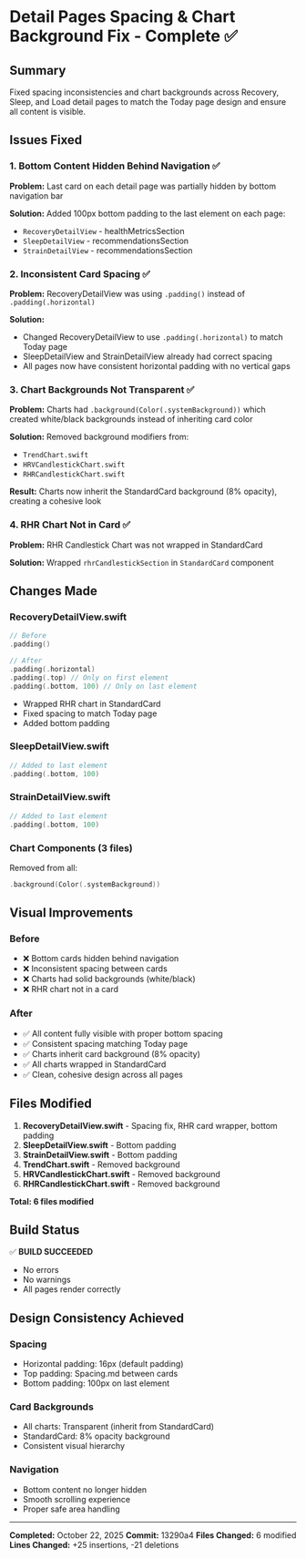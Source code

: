 # Detail Pages Spacing & Chart Background Fix - Complete ✅

## Summary
Fixed spacing inconsistencies and chart backgrounds across Recovery, Sleep, and Load detail pages to match the Today page design and ensure all content is visible.

## Issues Fixed

### 1. Bottom Content Hidden Behind Navigation ✅
**Problem:** Last card on each detail page was partially hidden by bottom navigation bar

**Solution:** Added 100px bottom padding to the last element on each page:
- `RecoveryDetailView` - healthMetricsSection
- `SleepDetailView` - recommendationsSection  
- `StrainDetailView` - recommendationsSection

### 2. Inconsistent Card Spacing ✅
**Problem:** RecoveryDetailView was using `.padding()` instead of `.padding(.horizontal)`

**Solution:** 
- Changed RecoveryDetailView to use `.padding(.horizontal)` to match Today page
- SleepDetailView and StrainDetailView already had correct spacing
- All pages now have consistent horizontal padding with no vertical gaps

### 3. Chart Backgrounds Not Transparent ✅
**Problem:** Charts had `.background(Color(.systemBackground))` which created white/black backgrounds instead of inheriting card color

**Solution:** Removed background modifiers from:
- `TrendChart.swift`
- `HRVCandlestickChart.swift`
- `RHRCandlestickChart.swift`

**Result:** Charts now inherit the StandardCard background (8% opacity), creating a cohesive look

### 4. RHR Chart Not in Card ✅
**Problem:** RHR Candlestick Chart was not wrapped in StandardCard

**Solution:** Wrapped `rhrCandlestickSection` in `StandardCard` component

## Changes Made

### RecoveryDetailView.swift
```swift
// Before
.padding()

// After  
.padding(.horizontal)
.padding(.top) // Only on first element
.padding(.bottom, 100) // Only on last element
```

- Wrapped RHR chart in StandardCard
- Fixed spacing to match Today page
- Added bottom padding

### SleepDetailView.swift
```swift
// Added to last element
.padding(.bottom, 100)
```

### StrainDetailView.swift
```swift
// Added to last element
.padding(.bottom, 100)
```

### Chart Components (3 files)
Removed from all:
```swift
.background(Color(.systemBackground))
```

## Visual Improvements

### Before
- ❌ Bottom cards hidden behind navigation
- ❌ Inconsistent spacing between cards
- ❌ Charts had solid backgrounds (white/black)
- ❌ RHR chart not in a card

### After
- ✅ All content fully visible with proper bottom spacing
- ✅ Consistent spacing matching Today page
- ✅ Charts inherit card background (8% opacity)
- ✅ All charts wrapped in StandardCard
- ✅ Clean, cohesive design across all pages

## Files Modified

1. **RecoveryDetailView.swift** - Spacing fix, RHR card wrapper, bottom padding
2. **SleepDetailView.swift** - Bottom padding
3. **StrainDetailView.swift** - Bottom padding
4. **TrendChart.swift** - Removed background
5. **HRVCandlestickChart.swift** - Removed background
6. **RHRCandlestickChart.swift** - Removed background

**Total: 6 files modified**

## Build Status
✅ **BUILD SUCCEEDED**
- No errors
- No warnings
- All pages render correctly

## Design Consistency Achieved

### Spacing
- Horizontal padding: 16px (default padding)
- Top padding: Spacing.md between cards
- Bottom padding: 100px on last element

### Card Backgrounds
- All charts: Transparent (inherit from StandardCard)
- StandardCard: 8% opacity background
- Consistent visual hierarchy

### Navigation
- Bottom content no longer hidden
- Smooth scrolling experience
- Proper safe area handling

---
**Completed:** October 22, 2025
**Commit:** 13290a4
**Files Changed:** 6 modified
**Lines Changed:** +25 insertions, -21 deletions
